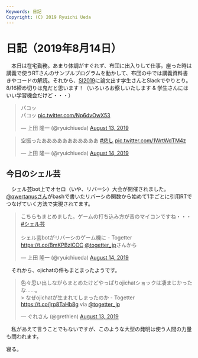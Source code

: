 ```yaml
---
Keywords: 日記
Copyright: (C) 2019 Ryuichi Ueda
---
```


# 日記（2019年8月14日）

　本日は在宅勤務。あまり体調がすぐれず、布団に出入りして仕事。座った時は講義で使うRTさんのサンプルプログラムを動かして、布団の中では講義資料書きやコードの解読。それから、[SI2019](https://sice-si.org/conf/si2019/)に論文出す学生さんとSlackでやりとり。8/16締め切りは鬼だと思います！（いろいろお察しいたします & 学生さんにはいい学習機会だけど・・・）


<blockquote class="twitter-tweet" data-partner="tweetdeck"><p lang="ja" dir="ltr">パコッ<br>パコッ <a href="https://t.co/Np6dvOwX53">pic.twitter.com/Np6dvOwX53</a></p>&mdash; 上田 隆一 (@ryuichiueda) <a href="https://twitter.com/ryuichiueda/status/1161425112836349953?ref_src=twsrc%5Etfw">August 13, 2019</a></blockquote>
<script async src="https://platform.twitter.com/widgets.js" charset="utf-8"></script>

<blockquote class="twitter-tweet" data-partner="tweetdeck"><p lang="ja" dir="ltr">空振ったあああああああああああ <a href="https://twitter.com/hashtag/%E6%82%B2%E3%81%97?src=hash&amp;ref_src=twsrc%5Etfw">#悲し</a> <a href="https://t.co/1WrtWdTM4z">pic.twitter.com/1WrtWdTM4z</a></p>&mdash; 上田 隆一 (@ryuichiueda) <a href="https://twitter.com/ryuichiueda/status/1161444382035210240?ref_src=twsrc%5Etfw">August 14, 2019</a></blockquote>
<script async src="https://platform.twitter.com/widgets.js" charset="utf-8"></script>

## 今日のシェル芸

　シェル芸bot上でオセロ（いや、リバーシ）大会が開催されました。[@qwertanusさん](https://twitter.com/qwertanus)がbashで書いたリバーシの関数から始めて1手ごとに引用RTでつなげていく方法で実現されてます。

<blockquote class="twitter-tweet" data-partner="tweetdeck"><p lang="ja" dir="ltr">こちらもまとめました。ゲームの打ち込み方が昔のマイコンですね・・・ <a href="https://twitter.com/hashtag/%E3%82%B7%E3%82%A7%E3%83%AB%E8%8A%B8?src=hash&amp;ref_src=twsrc%5Etfw">#シェル芸</a><br><br>シェル芸botがリバーシのゲーム機に - Togetter <a href="https://t.co/BmKPBzlCOC">https://t.co/BmKPBzlCOC</a> <a href="https://twitter.com/togetter_jp?ref_src=twsrc%5Etfw">@togetter_jp</a>さんから</p>&mdash; 上田 隆一 (@ryuichiueda) <a href="https://twitter.com/ryuichiueda/status/1161608483709452288?ref_src=twsrc%5Etfw">August 14, 2019</a></blockquote>
<script async src="https://platform.twitter.com/widgets.js" charset="utf-8"></script>




　それから、ojichatの件もまとまったようです。

<blockquote class="twitter-tweet" data-partner="tweetdeck"><p lang="ja" dir="ltr">色々思い出しながらまとめたけどやっぱりojichatショックは凄まじかったな……。<br>&gt; なぜojichatが生まれてしまったのか - Togetter <a href="https://t.co/jrp8TaHb8g">https://t.co/jrp8TaHb8g</a> via <a href="https://twitter.com/togetter_jp?ref_src=twsrc%5Etfw">@togetter_jp</a></p>&mdash; ぐれさん (@grethlen) <a href="https://twitter.com/grethlen/status/1161414567148314625?ref_src=twsrc%5Etfw">August 13, 2019</a></blockquote>
<script async src="https://platform.twitter.com/widgets.js" charset="utf-8"></script>

　私があえて言うことでもないですが、このような大型の発明は使う人間の力量も問われます。


寝る。
